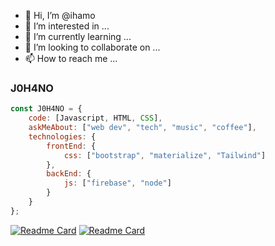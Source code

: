 - 👋 Hi, I’m @ihamo
- 👀 I’m interested in ...
- 🌱 I’m currently learning ...
- 💞️ I’m looking to collaborate on ...
- 📫 How to reach me ...

<!---
ihamo/ihamo is a ✨ special ✨ repository because its `README.md` (this file) appears on your GitHub profile.
You can click the Preview link to take a look at your changes.
--->




### J0H4NO

```javascript
const J0H4NO = {
    code: [Javascript, HTML, CSS],
    askMeAbout: ["web dev", "tech", "music", "coffee"],
    technologies: {
        frontEnd: {
            css: ["bootstrap", "materialize", "Tailwind"]
        },
        backEnd: {
            js: ["firebase", "node"]
        }        
    }
};
```


[![Readme Card](https://github-readme-stats.vercel.app/api/pin/?username=ihamo&repo=Workspace&theme=graywhite)](https://github.com/ihamo/github-readme-stats)
[![Readme Card](https://github-readme-stats.vercel.app/api/pin/?username=ihamo&repo=ihamo&theme=graywhite)](https://github.com/ihamo/github-readme-stats)


